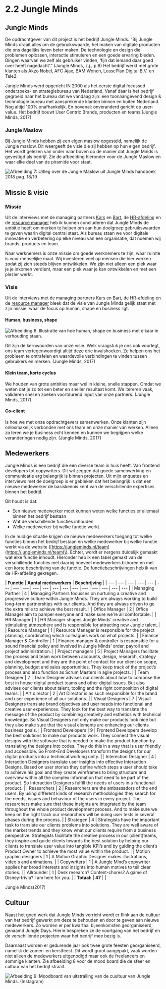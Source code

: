 # 2.2 Jungle Minds

## Jungle Minds

De opdrachtgever van dit project is het bedrijf Jungle Minds. “Bij Jungle Minds draait alles om de gebruikswaarde, het maken van digitale producten die ons dagelijks leven beter maken. De technologie en design die problemen oplossen, interactie stimuleren en een goede ervaring bieden. Dingen waarvan we zelf als gebruiker vinden, ‘fijn dat iemand daar goed over heeft nagedacht’.” \(Jungle Minds, z.j., p.9\) Het bedrijf werkt met grote klanten als Akzo Nobel, AFC Ajax, BAM Wonen, LeasePlan Digital B.V. en Tele2. 

Jungle Minds werd opgericht IN 2000 als het eerste digital focussed onderzoeks- en strategiebureau van Nederland. Vanaf daar is het bedrijf gegroeid naar het bureau dat we vandaag zijn: een toonaangevend design & technologie bureau met aansprekende klanten binnen en buiten Nederland. Nog altijd 100% onafhankelijk. En bovenal: onveranderd gericht op user-value. Het bedrijf bouwt User Centric Brands, producten en teams.\(Jungle Minds, 2017\)

### Jungle Maslow

Bij Jungle Minds hebben zij een eigen maslow opgesteld, namelijk de Jungle maslow. Dit weergeeft de visie die zij hebben op hun eigen bedrijf. Het wordt gelezen van onder naar boven op de manier dat Jungle Minds is gevestigd als bedrijf. Zie de afbeelding hieronder voor de Jungle Maslow en waar elke deel van de piramide voor staat.

![Afbeelding 7: Uitleg over de Jungle Maslow uit Jungle Minds handboek 2018 pag. 18/19](../.gitbook/assets/screen-shot-2018-04-18-at-11.14.23.png)

## Missie & visie

### Missie

Uit de interviews met de managing partners [Kars](../onderzoek-methodes/interviews/6.1.1-managing-partner-kars.md) en [Bart](../onderzoek-methodes/interviews/6.1.2-managing-partner-bart.md), de [HR-afdeling](../onderzoek-methodes/interviews/6.1.3-hr-manager-alexandra.md) en de [resource manager](../onderzoek-methodes/interviews/6.1.6-resource-manager-joyce.md) heb ik kunnen concluderen dat Jungle Minds de ambitie heeft om merken te helpen om aan hun doelgroep gebruikswaarden te geven waarin digital central staat. Als bureau staan we voor digitale innovatie en verbetering op elke niveau van een organisatie, dat noemen wij brands, products en team.

Naar werknemers is onze missie om goede werknemers te zijn, waar ruimte is voor menselijke maat. Wij investeren veel op mensen die hier werken zodat zij zich steeds blijven ontwikkelen. We zijn niet alleen een plek waar je je inkomen verdient, maar een plek waar je kan ontwikkelen en met een plezier werkt.

### Visie

Uit de interviews met de managing partners [Kars](../onderzoek-methodes/interviews/6.1.1-managing-partner-kars.md) en [Bart](../onderzoek-methodes/interviews/6.1.2-managing-partner-bart.md), de [HR-afdeling](../onderzoek-methodes/interviews/6.1.3-hr-manager-alexandra.md) en de [resource manager](../onderzoek-methodes/interviews/6.1.6-resource-manager-joyce.md) bleek dat de visie van Jungle Minds gelijk staat met zijn missie, waar de focus op human, shape en business ligt.

#### Human, business, shape

![Afbeelding 8: Illustratie van hoe human, shape en business met elkaar in verhouding staan.](../.gitbook/assets/screen-shot-2018-05-16-at-12.01.47%20%281%29.png)

Dit zijn de kernwoorden van onze visie. Welk vraagstuk je ons ook voorlegt, ons team vertegenwoordigt altijd deze drie invalshoeken. Ze helpen ons het probleem te ontrafelen en waardevolle verbindingen te vinden tussen gebruikers en merken. \(Jungle Minds, 2017\)

#### Klein team, korte cyclus

We houden van grote ambities maar wel in kleine, snelle stappen. Omdat we weten dat je zo tot een beter en sneller resultaat komt. We itereren vaak, valideren snel en zoeken voortdurend input van onze partners. \(Jungle Minds, 2017\)

#### Co-client

Is hoe we met onze opdrachtgevers samenwerken. Onze klanten zijn onlosmakelijk verbonden met ons team en onze manier van werken. Alleen zo leren we je business echt kennen en kunnen we begrijpen welke veranderingen nodig zijn. \(Jungle Minds, 2017\)

## Medewerkers

Jungle Minds is een bedrijf die een diverse team in huis heeft. Van frontend developers tot copywriters. Dit wil zeggen dat goede samenwerking en communicatie erg belangrijk is binnen projecten. Uit mijn enquetes en interviews met de doelgroep is er gebleken dat het belangrijk is dat een nieuwe medewerker de basiskennis kent van de verschillende expertises binnen het bedrijf. 

Dit houdt is dat:

* Een nieuwe medewerker moet kunnen weten welke functies er allemaal binnen het bedrijf bestaan
* Wat de verschillende functies inhouden 
* Welke medewerker bij welke functie werkt. 

In de huidige situatie krijgen de nieuwe medewerkers toegang tot welke functies binnen het bedrijf bestaan en welke medewerker bij welke functie werkt via de website \([https://jungleminds.nl/team](https://jungleminds.nl/team)\). Echter, wordt er nergens duidelijk gemaakt wat elke functie inhoudt. Hieronder heb ik een tabel gemakt van de verschillende functies met daarbij hoeveel medewerkers bijhoren en met een korte beschrijving van de functie. De functiebeschrijvingen heb ik van de HR-afdeling gekregen. 

| **Functie**                                  | **Aantal medewerkers** | **Beschrijving** |
| --- | --- | --- | --- | --- | --- | --- | --- | --- | --- | --- | --- | --- | --- | --- | --- | --- | --- |
| Managing Partner                                                                                                                                                                                                                                   | 4 | Managing Partners focusses on nurturing a creative and progressive culture within Jungle Minds. They are always working to build long-term partnerships with our clients. And they are always driven to go the extra mile to achieve the best result.  |
| Office Manager              | 2 | Office Manager aim to pamper everyone and make sure we’re all comfortable. |
| HR Manager | 1 | HR Manager shapes Jungle Minds’ creative and stimulating atmosphere and is responsible for attracting new Jungle talent.  |
| Resource Manager | 1 | Resource Manager is responsible for the project planning, coordinating which colleagues work on what projects.  |
| Finance Manager & Controller | 1 | Finance manager & controller is responsible for a sound financial policy and involved in Jungle Minds’ order, payroll and project administration.  |
| Project managers | 5 | Project Managers facilitate the process and team work between accounts, design, research, strategy and development and they are the point of contact for our client on scope, planning, budget and sales opportunities. They keep track of the project’s process and also function as Scrum Masters in agile projects.  |
| Team Designer | 2 | Team Designer advises our clients about how to compose the best in house digital product teams and other digital issues. But also advises our clients about talent, tooling and the right composition of digital teams.  |
| Art director | 2 | Art Director is as such responsible for the brand and user experience of all our solutions. |
| Visual Designers | 7 | Visual Designers translate brand objectives and user needs into functional and creative user experiences. They look for the best way to translate the message of the product by combining creativity and esthetics with technical knowledge. So Visual Designers not only make our products look nice but they also make sure that the visual elements are enhancing our clients business goals. |
| Frontend Developers | 9 | Frontend Developers develop the best solutions to make our products work. They connect the visual designs with the software that is needed to make the product function by translating the designs into codes. They do this in a way that is user friendly and accessible. So Front-End Developers transform the designs for our digital products into a technical working unity. |
| Interection Designer | 4 | Interaction Designers translate user insights into effective Interaction Designs. Based on user stories they define which steps a user should take to achieve his goal and they create wireframes to bring structure and overview within all the complex information that need to be part of the product. So Interaction Designers fulfill the needs of users in a functional product. |
| Researchers | 2 | Researchers are the ambassadors of the end users. By using different kinds of research methodologies they search for the needs, issues and behaviour of the users in every project. The researchers make sure that these insights are integrated by the team throughout the whole product development process. And to make sure we keep on the right track our researchers will be doing user tests in several phases during the process. |
| Strategen | 4 | Strategists have the important task to translate our clients problems into solutions. They are well aware of the market trends and they know what our clients require from a business perspective. Strategists facilitate the creative process in our \(client\)teams, they inspire and guide clients towards the best solution by helping our clients to translate user value into tangible KPI’s and by guiding the client’s Product Owner to achieve the most value within the product. |
| Motion graphic designers | 1 | A Motion Graphic Designer makes illustrations, video's and animations.  |
| Copywriters | 1 | A Jungle Mind’s copywriter applies her broad interests and insights into human motives to tell clear stories.  |
| Allrounder | 1 | Desk research? Content-chores? A game of Disney-trivia? I am here for you. |
| **Totaal:** | **47** |  |

Jungle Minds\(2017\) 

## Cultuur

Naast het goed werk dat Jungle Minds verricht wordt er flink aan de cultuur van het bedrijf gewerkt om deze te behouden en door te geven aan nieuwe medewerkers. Zo worden er per kwartaal bijeenkomsten georganiseerd, genaamd Jungle Days. Hierin bespreken ze de voortgang van het bedrijf en de verschillende projecten waar het bedrijf mee bezig is.

Daarnaast worden er gedurende jaar ook twee grote feesten georganiseerd, namelijk de zomer- en kerstfeest. Dit wordt groot aangepakt, vaak worden niet alleen de medewerkers uitgenodigd maar ook de freelancers en sommige klanten. Zie afbeelding 8 voor de mood board die de sfeer en cultuur van het bedrijf straalt. 



![Afbeelding 9: Moodboard van uitstralling van de cuultuur van Jungle Minds. \(Instagram\)](../.gitbook/assets/moodboard-bedrijf-uitstralling.jpg)

### 




